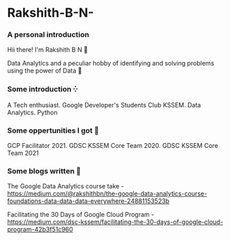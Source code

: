 # Rakshith-B-N-
### A personal introduction 
Hii there! I'm Rakshith B N 👋

Data Analytics and a peculiar hobby of identifying and solving problems using the power of Data 🧠

### Some introduction ⁛
A Tech enthusiast. Google Developer's Students Club KSSEM. Data Analytics. Python

### Some oppertunities I got 🎉
GCP Facilitator 2021. 
GDSC KSSEM Core Team 2020.
GDSC KSSEM Core Team 2021

### Some blogs written 🔅
The Google Data Analytics course take - https://medium.com/@rakshithbn/the-google-data-analytics-course-foundations-data-data-data-everywhere-24881153523b

Facilitating the 30 Days of Google Cloud Program - https://medium.com/dsc-kssem/facilitating-the-30-days-of-google-cloud-program-42b3f51c960
